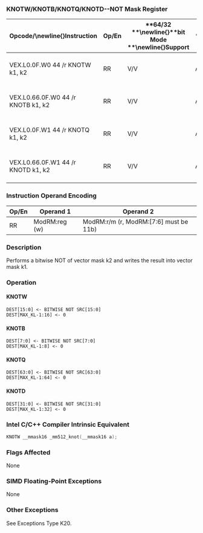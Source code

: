 ### KNOTW/KNOTB/KNOTQ/KNOTD--NOT Mask Register


|**Opcode/**\newline{}**Instruction**|**Op/En**|**64/32 **\newline{}**bit Mode **\newline{}**Support**|**CPUID **\newline{}**Feature Flag**|**Description**|
|------------------------------------|---------|------------------------------------------------------|------------------------------------|---------------|
|VEX.L0.0F.W0 44 /r KNOTW k1, k2|RR|V/V|AVX512F|Bitwise NOT of 16 bits mask k2.|
|VEX.L0.66.0F.W0 44 /r KNOTB k1, k2|RR|V/V|AVX512DQ|Bitwise NOT of 8 bits mask k2.|
|VEX.L0.0F.W1 44 /r KNOTQ k1, k2|RR|V/V|AVX512BW|Bitwise NOT of 64 bits mask k2.|
|VEX.L0.66.0F.W1 44 /r KNOTD k1, k2|RR|V/V|AVX512BW|Bitwise NOT of 32 bits mask k2.|
### Instruction Operand Encoding


|Op/En|Operand 1|Operand 2|
|-----|---------|---------|
|RR|ModRM:reg (w)|ModRM:r/m (r, ModRM:[7:6] must be 11b)|
### Description


Performs a bitwise NOT of vector mask k2 and writes the result into vector mask k1.


### Operation
#### KNOTW
```info-verb
DEST[15:0]  <- BITWISE NOT SRC[15:0]
DEST[MAX_KL-1:16]  <- 0
```
#### KNOTB
```info-verb
DEST[7:0]  <- BITWISE NOT SRC[7:0]
DEST[MAX_KL-1:8]  <- 0
```
#### KNOTQ
```info-verb
DEST[63:0] <-  BITWISE NOT SRC[63:0]
DEST[MAX_KL-1:64] <-  0
```
#### KNOTD
```info-verb
DEST[31:0] <-  BITWISE NOT SRC[31:0]
DEST[MAX_KL-1:32]  <- 0
```

### Intel C/C++ Compiler Intrinsic Equivalent

```cpp
KNOTW __mmask16 _mm512_knot(__mmask16 a);
```
### Flags Affected


None

### SIMD Floating-Point Exceptions


None

### Other Exceptions


See Exceptions Type K20.

